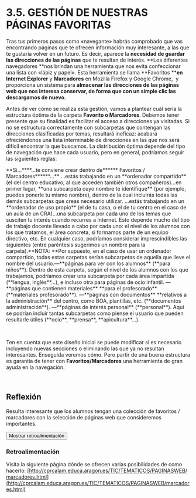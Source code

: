
# 3.5. GESTIÓN DE NUESTRAS PÁGINAS FAVORITAS

Tras tus primeros pasos como «navegante» habrás comprobado que vas encontrando páginas que te ofrecen información muy interesante, a las que te gustaría volver en un futuro. Es decir, aparece la **necesidad de guardar las direcciones de las páginas** que te resultan de interés. **Los diferentes navegadores **nos brindan una herramienta que nos evita confeccionar una lista con «lápiz y papel». Esta herramienta se llama **Favoritos ****en Internet Explorer** y **Marcadores** en Mozilla Firefox y Google Chrome,  y proporciona un sistema para **almacenar las direcciones de las páginas web que nos interesa conservar, de forma que con un simple clic las descargamos de nuevo**.

Antes de ver cómo se realiza esta gestión, vamos a plantear cuál sería la estructura óptima de la carpeta **Favorito o Marcadores**. Debemos tener presente que su finalidad es facilitar el acceso a direcciones ya visitadas. Si no se estructura correctamente con subcarpetas que contengan las direcciones clasificadas por temas, resultará ineficaz: acabará ofreciéndonos una lista interminable de direcciones en las que nos será difícil encontrar la que buscamos. La distribución óptima depende del tipo de navegación que hace cada usuario, pero en general, podríamos seguir las siguientes reglas:
<td width="173">**Si...**</td><td colspan="2" width="491">**...te conviene crear dentro de****** Favoritos / Marcadores******...**</td>
<td width="173">...estás trabajando en un **ordenador compartido** (el del centro educativo, al que acceden también otros compañeros)</td><td colspan="2" width="491">...en primer lugar, **una subcarpeta cuyo nombre te identifique** (por ejemplo, puedes ponerle tu mismo nombre), dentro de la cual incluirás todas las demás subcarpetas que creas necesario utilizar.</td>
<td rowspan="4" width="173">...estás trabajando en un **ordenador de uso propio** (el de tu casa, o el de tu centro en el caso de un aula de un CRA)</td><td rowspan="4" width="228">...una subcarpeta por cada uno de los temas que susciten tu interés cuando recurres a Internet. Esto depende mucho del tipo de trabajo docente llevado a cabo por cada uno: el nivel de los alumnos con los que tratamos, el área concreta, si formamos parte de un equipo directivo, etc. En cualquier caso, podríamos considerar imprescindibles las siguientes (entre paréntesis sugerimos un nombre para la carpeta).**NOTA: **Por supuesto, en el caso de usar un ordenador compartido, todas estas carpetas serían subcarpetas de aquella que lleve el nombre del usuario.</td><td width="263">—**páginas para ver con los alumnos** (**para niños**). Dentro de esta carpeta, según el nivel de los alumnos con los que trabajamos, podríamos crear una subcarpeta por cada área impartida (**lengua, inglés**...), e incluso otra para páginas de ocio infantil.</td>
<td width="263">—**páginas que contienen materiales** **para el profesorado** (**materiales profesorado**).</td>
<td width="263">—**páginas con documentos** **relativos a la administración** del centro, como BOA, plantillas, etc. (**documentos administración**).</td>
<td width="263">—**páginas de interés personal** (**personal**). Aquí se podrían incluir tantas subcarpetas como piense el usuario que pueden resultarle útiles (**ocio**, **prensa**, **apicultura**...).</td>

  

Ten en cuenta que este diseño inicial se puede modificar si es necesario incluyendo nuevas secciones o eliminando las que ya no resultan interesantes. Enseguida veremos cómo. Pero partir de una buena estructura es garantía de tener con **Favoritos/Marcadores** una herramienta de gran ayuda en la navegación.

 

## Reflexión

Resulta interesante que los alumnos tengan una colección de favoritos / marcadores con la selección de páginas web que consideremos importantes.

<script type="text/javascript">var feedback104_9text = "Mostrar retroalimentación";</script><input class="feedbackbutton" name="toggle-feedback-104_9" onclick="$exe.toggleFeedback(this,true);return false" type="button" value="Mostrar retroalimentación"/>

### Retroalimentación

Visita la siguiente página dónde se ofrecen varias posibilidades de como hacerlo: [http://cprcalam.educa.aragon.es/TIC/TEMATICOS/PAGINASWEB/marcadores.html](http://cprcalam.educa.aragon.es/TIC/TEMATICOS/PAGINASWEB/marcadores.html)

